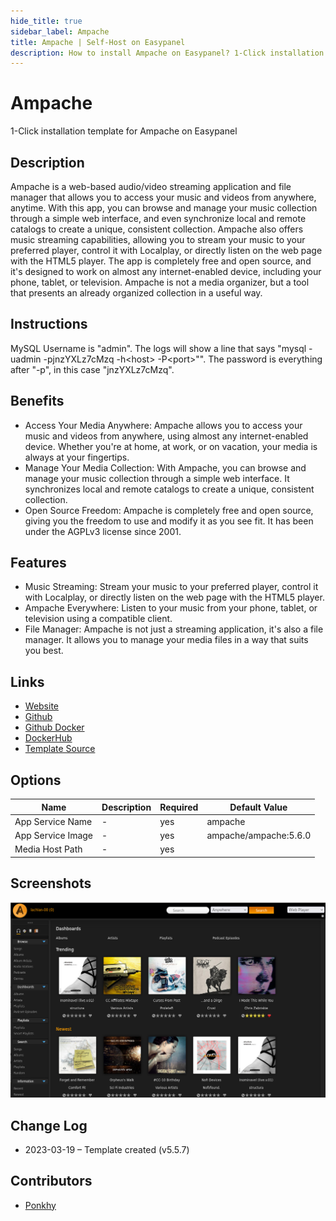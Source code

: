 ```yaml
---
hide_title: true
sidebar_label: Ampache
title: Ampache | Self-Host on Easypanel
description: How to install Ampache on Easypanel? 1-Click installation template for Ampache on Easypanel
---
```


<!-- generated -->

# Ampache

1-Click installation template for Ampache on Easypanel

## Description

Ampache is a web-based audio/video streaming application and file manager that allows you to access your music and videos from anywhere, anytime. With this app, you can browse and manage your music collection through a simple web interface, and even synchronize local and remote catalogs to create a unique, consistent collection. Ampache also offers music streaming capabilities, allowing you to stream your music to your preferred player, control it with Localplay, or directly listen on the web page with the HTML5 player. The app is completely free and open source, and it&#39;s designed to work on almost any internet-enabled device, including your phone, tablet, or television. Ampache is not a media organizer, but a tool that presents an already organized collection in a useful way.

## Instructions

MySQL Username is &quot;admin&quot;. The logs will show a line that says &quot;mysql -uadmin -pjnzYXLz7cMzq -h&lt;host&gt; -P&lt;port&gt;&quot;&quot;. The password is everything after &quot;-p&quot;, in this case &quot;jnzYXLz7cMzq&quot;.

## Benefits

- Access Your Media Anywhere: Ampache allows you to access your music and videos from anywhere, using almost any internet-enabled device. Whether you're at home, at work, or on vacation, your media is always at your fingertips.
- Manage Your Media Collection: With Ampache, you can browse and manage your music collection through a simple web interface. It synchronizes local and remote catalogs to create a unique, consistent collection.
- Open Source Freedom: Ampache is completely free and open source, giving you the freedom to use and modify it as you see fit. It has been under the AGPLv3 license since 2001.

## Features

- Music Streaming: Stream your music to your preferred player, control it with Localplay, or directly listen on the web page with the HTML5 player.
- Ampache Everywhere: Listen to your music from your phone, tablet, or television using a compatible client.
- File Manager: Ampache is not just a streaming application, it's also a file manager. It allows you to manage your media files in a way that suits you best.

## Links

- [Website](http://ampache.org/)
- [Github](https://github.com/ampache/ampache)
- [Github Docker](https://github.com/ampache/ampache-docker)
- [DockerHub](https://hub.docker.com/r/ampache/ampache)
- [Template Source](https://github.com/easypanel-io/templates/tree/main/templates/ampache)

## Options

Name | Description | Required | Default Value
-|-|-|-
App Service Name | - | yes | ampache
App Service Image | - | yes | ampache/ampache:5.6.0
Media Host Path | - | yes | 

## Screenshots

![Ampache Screenshot](./assets/screenshot.png)

## Change Log

- 2023-03-19 – Template created (v5.5.7)

## Contributors

- [Ponkhy](https://github.com/Ponkhy)
